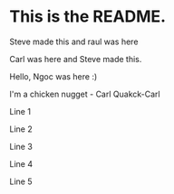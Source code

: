 # This is the README.


Steve made this and raul was here

Carl was here and Steve made this.

Hello, Ngoc was here :)

I'm a chicken nugget - Carl
Quakck-Carl

Line 1

Line 2

Line 3

Line 4

Line 5
